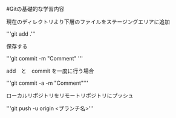 #Gitの基礎的な学習内容

現在のディレクトリより下層のファイルをステージングエリアに追加

'''git add .'''

保存する

'''git commit -m "Comment" '''

add　と　commit を一度に行う場合

'''git commit -a -m "Comment"'''

ローカルリポジトリをリモートリポジトリにプッシュ

'''git push -u origin <ブランチ名>'''
